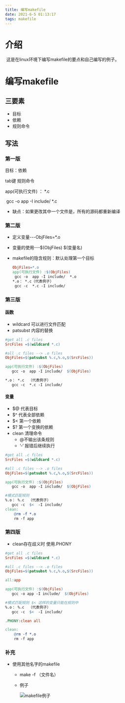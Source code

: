 ```yaml
---
title: 编写makefile
date: 2021-6-5 01:13:17
tags: makefile
---
```


# 介绍  

​	这是在linux环境下编写makefile的要点和自己编写的例子。

<!-- more -->  

# 编写makefile

## 三要素

- 目标
- 依赖
- 规则命令

## 写法

### 第一版

目标：依赖

tab键 规则命令

app(可执行文件) ： *.c

​	gcc -o  app -I include/  *.c

- 缺点：如果更改其中一个文件是，所有的源码都重新编译

### 第二版

- 定义变量---ObjFiles=*.o

- 变量的使用---$(ObjFiles)  $(变量名)

- makefile的隐含规则：默认处理第一个目标

  ```makefile
  ObjFiles=*.o
  app(可执行文件) :$(ObjFiles)
  ​	gcc -o  app -I include/  *.o
  *.o： *.c（代表例子）
  ​	gcc -c  *.c -I include/
  ```

### 第三版

#### 函数

- wildcard 可以进行文件匹配
- patsubst 内容的替换

```makefile
#get all .c files
SrcFiles =$(wildcard *.c)

#all .c files --> .o files
ObjFiles=$(patsubst %.c,%.o,$(SrcFiles))

app(可执行文件) :$(ObjFiles)
​	gcc -o  app -I include/  $(ObjFiles)

*.o： *.c  （代表例子）
​	gcc -c  *.c -I include/
```

#### 变量

- $@  代表目标
- $^    代表全部依赖
- $<    第一个依赖
- $?     第一个变换的依赖
- clean 清理命令
  - @不输出该条规则
  - ’-‘ 报错后继续执行

```makefile
#get all .c files
SrcFiles =$(wildcard *.c)

#all .c files --> .o files
ObjFiles=$(patsubst %.c,%.o,$(SrcFiles))

app(可执行文件) :$(ObjFiles)
​	gcc -o  app -I include/  $(ObjFiles)

#模式匹配规则
%.o： %.c  （代表例子）
​	gcc -c  $<  -I include/
clean:
	@rm -f *.o
	rm -f app
```

### 第四版

- clean存在歧义时  使用.PHONY

```makefile
#get all .c files
SrcFiles =$(wildcard *.c)

#all .c files --> .o files
ObjFiles=$(patsubst %.c,%.o,$(SrcFiles))

all:app

app(可执行文件) :$(ObjFiles)
​	gcc -o app -I include/  $(ObjFiles)

#模式匹配规则 $< 这样的变量只能在规则中
%.o： %.c  （代表例子）
​	gcc -c  $<  -I include/

.PHONY:clean all

clean:
	@rm -f *.o
	rm -f app
```

### 补充

- 使用其他名字的makefile

  - make -f （文件名）

  - 例子

    ![makefile例子](makefile例子.png)


